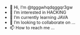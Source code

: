 - 👋 Hi, I’m @tgggwhqdqggqr3gw
- 👀 I’m interested in HACKING
- 🌱 I’m currently learning JAVA
- 💞️ I’m looking to collaborate on ...
- 📫 How to reach me ...

<!---
tgggwhqdqggqr3gw/tgggwhqdqggqr3gw is a ✨ special ✨ repository because its `README.md` (this file) appears on your GitHub profile.
You can click the Preview link to take a look at your changes.
--->
